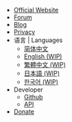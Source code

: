 * [Official Website](https://www.mcshiyi.com)  
* [Forum](https://bbs.mcshiyi.com)
* [Blog](https://blog.mcshiyi.com)
* [Privacy](/en-US/privacy/privacy.md)
* 语言 | Languages
    * [简体中文](/)
    * [English (WIP)](/en-US/)
    * [繁體中文 (WIP)](/zh-TW/)
    * [日本語 (WIP)](/ja-JP/)
    * [한국어 (WIP)](/ko-KR/)
* Developer
    * [Github](https://github.com/TimoryGroup)
    * [API](/en-US/dev/api.md)
* [Donate](https://www.mcshiyi.com/donateserver.html)